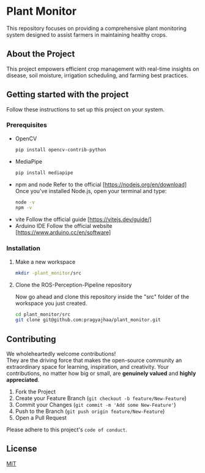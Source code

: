 # Plant Monitor
This repository focuses on providing a comprehensive plant monitoring system designed to assist farmers in maintaining healthy crops.

## About the Project
This project empowers efficient crop management with real-time insights on disease, soil moisture, irrigation scheduling, and farming best practices.

## Getting started with the project
Follow these instructions to set up this project on your system.

### Prerequisites

* OpenCV
  ```bash
  pip install opencv-contrib-python
  ```
* MediaPipe
  ```bash
  pip install mediapipe
  ```
* npm and node
  Refer to the official [https://nodejs.org/en/download]
  Once you've installed Node.js, open your terminal and type:
  ```bash
  node -v
  npm -v
  ```
* vite
  Follow the official guide [https://vitejs.dev/guide/]
* Arduino IDE
  Follow the official website [https://www.arduino.cc/en/software]

### Installation

1. Make a new workspace
    ```bash
    mkdir -plant_monitor/src
    ```

2. Clone the ROS-Perception-Pipeline repository

    Now go ahead and clone this repository inside the "src" folder of the workspace you just created.

      ```bash
      cd plant_monitor/src
      git clone git@github.com:pragyajhaa/plant_monitor.git
      ```

## Contributing

We wholeheartedly welcome contributions!  
They are the driving force that makes the open-source community an extraordinary space for learning, inspiration, and creativity. Your contributions, no matter how big or small, are **genuinely valued** and **highly appreciated**.

1. Fork the Project
2. Create your Feature Branch (`git checkout -b feature/New-Feature`)
3. Commit your Changes (`git commit -m 'Add some New-Feature'`)
4. Push to the Branch (`git push origin feature/New-Feature`)
5. Open a Pull Request

Please adhere to this project's `code of conduct`.

## License
[MIT](https://choosealicense.com/licenses/mit/)
